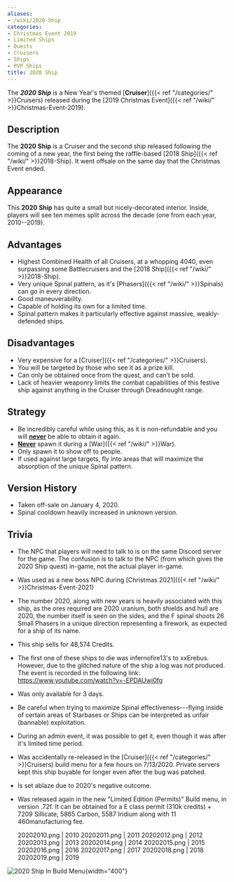 ```yaml
---
aliases:
- /wiki/2020-Ship
categories:
- Christmas Event 2019
- Limited Ships
- Quests
- Cruisers
- Ships
- PVP Ships
title: 2020 Ship
---
```


The **_2020 Ship_** is a New Year's themed [**Cruiser**]({{< ref "/categories/" >}}Cruisers) released during the [2019 Christmas Event]({{< ref "/wiki/" >}}Christmas-Event-2019).

## Description

The **2020 Ship** is a Cruiser and the second ship released following the coming of a new year, the first being the raffle-based [2018 Ship]({{< ref "/wiki/" >}}2018-Ship). It went offsale on the same day that the Christmas Event ended.

## Appearance

This **2020 Ship** has quite a small but nicely-decorated interior. Inside, players will see ten memes split across the decade (one from each year, 2010--2019).

## Advantages

- Highest Combined Health of all Cruisers, at a whopping 4040, even surpassing some Battlecruisers and the [2018 Ship]({{< ref "/wiki/" >}}2018-Ship).
- Very unique Spinal pattern, as it's [Phasers]({{< ref "/wiki/" >}}Spinals) can go in every direction.
- Good maneuverability.
- Capable of holding its own for a limited time.
- Spinal pattern makes it particularly effective against massive, weakly-defended ships.

## Disadvantages

- Very expensive for a [Cruiser]({{< ref "/categories/" >}}Cruisers).
- You will be targeted by those who see it as a prize kill.
- Can only be obtained once from the quest, and can't be sold.
- Lack of heavier weaponry limits the combat capabilities of this festive ship against anything in the Cruiser through Dreadnought range.

## Strategy

- Be incredibly careful while using this, as it is non-refundable and you will <u>**never**</u> be able to obtain it again.
- <u>**Never**</u> spawn it during a [War]({{< ref "/wiki/" >}}War).
- Only spawn it to show off to people.
- If used against large targets, fly into areas that will maximize the absorption of the unique Spinal pattern.

## Version History 

- Taken off-sale on January 4, 2020.
- Spinal cooldown heavily increased in unknown version.

## Trivia

- The NPC that players will need to talk to is on the same Discord server for the game. The confusion is to talk to the NPC (from which gives the 2020 Ship quest) in-game, not the actual player in-game.
- Was used as a new boss NPC during [Christmas 2021]({{< ref "/wiki/" >}}Christmas-Event-2021)
- The number 2020, along with new years is heavily associated with this ship, as the ores required are 2020 uranium, both shields and hull are 2020, the number itself is seen on the sides, and the F spinal shoots 26 Small Phasers in a unique direction representing a firework, as expected for a ship of its name.
- This ship sells for 48,574 Credits.
- The first one of these ships to die was infernofire13's to xxErebus. However, due to the glitched nature of the ship a log was not produced. The event is recorded in the following link: <https://www.youtube.com/watch?v=-EPDAUwj0fg>
- Was only available for 3 days.
- Be careful when trying to maximize Spinal effectiveness---flying inside of certain areas of Starbases or Ships can be interpreted as unfair (bannable) exploitation.
- During an admin event, it was possible to get it, even though it was after it's limited time period.
- Was accidentally re-released in the [Cruiser]({{< ref "/categories/" >}}Cruisers) build menu for a few hours on 7/13/2020. Private servers kept this ship buyable for longer even after the bug was patched.
- Is set ablaze due to 2020's negative outcome.
- Was released again in the new "Limited Edition (Permits)" Build menu, in version .72f. It can be obtained for a E class permit (310k credits) + 7209 Sillicate, 5865 Carbon, 5587 Iridium along with 11 460manufacturing fee.

  20202010.png | 2010 20202011.png | 2011 20202012.png | 2012 20202013.png | 2013 20202014.png | 2014 20202015.png | 2015 20202016.png | 2016 20202017.png | 2017 20202018.png | 2018 20202019.png | 2019

![2020 Ship In Build
Menu](2020_Ship_Build_Menu.png "2020 Ship In Build Menu"){width="400"}